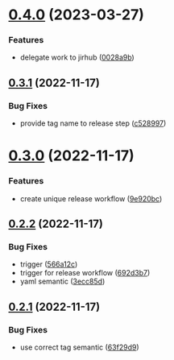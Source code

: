 # [0.4.0](https://github.com/vtertre/gh-actions-playground/compare/v0.3.1...v0.4.0) (2023-03-27)


### Features

* delegate work to jirhub ([0028a9b](https://github.com/vtertre/gh-actions-playground/commit/0028a9b86fff0013e9368b59e707a3317f47a2c6))



## [0.3.1](https://github.com/vtertre/gh-actions-playground/compare/v0.3.0...v0.3.1) (2022-11-17)


### Bug Fixes

* provide tag name to release step ([c528997](https://github.com/vtertre/gh-actions-playground/commit/c528997f06735c74d97c2a01a810f62f3f126186))



# [0.3.0](https://github.com/vtertre/gh-actions-playground/compare/v0.2.2...v0.3.0) (2022-11-17)


### Features

* create unique release workflow ([9e920bc](https://github.com/vtertre/gh-actions-playground/commit/9e920bc1ac2de3f292a9b8736aafd187c662cfa1))



## [0.2.2](https://github.com/vtertre/gh-actions-playground/compare/v0.2.1...v0.2.2) (2022-11-17)


### Bug Fixes

* trigger ([566a12c](https://github.com/vtertre/gh-actions-playground/commit/566a12c15db9e63481d077320689ab569abb9c1c))
* trigger for release workflow ([692d3b7](https://github.com/vtertre/gh-actions-playground/commit/692d3b79d75127d8c5a8d4eb014995005e13677d))
* yaml semantic ([3ecc85d](https://github.com/vtertre/gh-actions-playground/commit/3ecc85da78df20bb1e586ae5095a41977164b4c8))



## [0.2.1](https://github.com/vtertre/gh-actions-playground/compare/v0.2.0...v0.2.1) (2022-11-17)


### Bug Fixes

* use correct tag semantic ([63f29d9](https://github.com/vtertre/gh-actions-playground/commit/63f29d9f68835d6ec74b1ce860b0a469d6924160))



